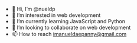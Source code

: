 - 👋 Hi, I’m @nueldp
- 👀 I’m interested in web development
- 🌱 I’m currently learning JavaScript and Python
- 💞️ I’m looking to collaborate on web development
- 📫 How to reach imanueldaepanny@gmail.com

<!---
nueldp/nueldp is a ✨ special ✨ repository because its `README.md` (this file) appears on your GitHub profile.
You can click the Preview link to take a look at your changes.
--->
